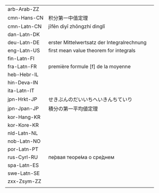 | | | |
|-|-|-|
| arb-Arab-ZZ |  |  |
| cmn-Hans-CN | 积分第一中值定理 |  |
| cmn-Latn-CN | jīfēn dìyī zhōngzhí dìnglǐ |  |
| dan-Latn-DK |  |  |
| deu-Latn-DE | erster Mittelwertsatz der Integralrechnung |  |
| eng-Latn-US | first mean value theorem for integrals |  |
| fin-Latn-FI |  |  |
| fra-Latn-FR | première formule [f] de la moyenne |  |
| heb-Hebr-IL |  |  |
| hin-Deva-IN |  |  |
| ita-Latn-IT |  |  |
| jpn-Hrkt-JP | せきぶんのだいいちへいきんちていり |  |
| jpn-Jpan-JP | 積分の第一平均値定理 |  |
| kor-Hang-KR |  |  |
| kor-Kore-KR |  |  |
| nld-Latn-NL |  |  |
| nob-Latn-NO |  |  |
| por-Latn-PT |  |  |
| rus-Cyrl-RU | пе́рвая теоре́ма о сре́днем |  |
| spa-Latn-ES |  |  |
| swe-Latn-SE |  |  |
| zxx-Zsym-ZZ |  |  |
|  |  |  |